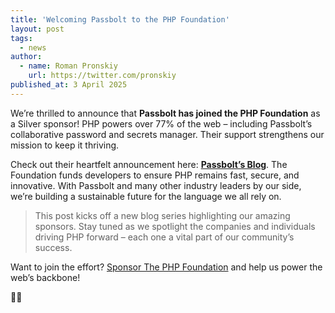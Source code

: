 ```yaml
---
title: 'Welcoming Passbolt to the PHP Foundation'
layout: post
tags:
  - news
author:
  - name: Roman Pronskiy
    url: https://twitter.com/pronskiy
published_at: 3 April 2025
---
```


We’re thrilled to announce that **Passbolt has joined the PHP Foundation** as a Silver sponsor! PHP powers over 77% of the web – including Passbolt’s collaborative password and secrets manager. Their support strengthens our mission to keep it thriving.

Check out their heartfelt announcement here: **[Passbolt’s Blog](https://www.passbolt.com/blog/a-love-letter-passbolt-joins-the-php-foundation-as-a-company-member)**.
The Foundation funds developers to ensure PHP remains fast, secure, and innovative. With Passbolt and many other industry leaders by our side, we’re building a sustainable future for the language we all rely on.

> This post kicks off a new blog series highlighting our amazing sponsors. Stay tuned as we spotlight the companies and individuals driving PHP forward – each one a vital part of our community’s success.

Want to join the effort? [Sponsor The PHP Foundation](https://thephp.foundation/sponsor/) and help us power the web’s backbone!

🐘💜
